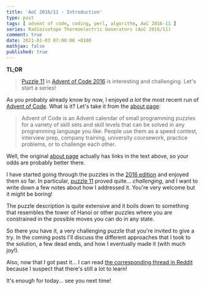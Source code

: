 ```yaml
---
title: 'AoC 2016/11 - Introduction'
type: post
tags: [ advent of code, coding, perl, algorithm, AoC 2016-11 ]
series: Radioisotope Thermoelectric Generators (AoC 2016/11)
comment: true
date: 2021-01-03 07:00:00 +0100
mathjax: false
published: true
---
```


**TL;DR**

> [Puzzle 11][p11] in [Advent of Code 2016][aoc2016] is interesting and challenging.
> Let's start a series!

As you probably already know by now, I enjoyed *a lot* the most recent run
of [Advent of Code][]. What is it? Let's take it from the [about page][]:

> Advent of Code is an Advent calendar of small programming puzzles for
> a variety of skill sets and skill levels that can be solved in any
> programming language you like. People use them as a speed contest,
> interview prep, company training, university coursework, practice
> problems, or to challenge each other.

Well, the original [about page][] actually has links in the text above, so
your odds are probably better there.

I have started going through the puzzles in the [2016 edition][aoc2016]
and enjoyed them so far. In particular, [puzzle 11][p11] proved quite...
*challenging*, and I want to write down a few notes about how I addressed
it. You're very welcome but it might be boring!

The puzzle description is quite extensive and it boils down to something
that resembles the tower of Hanoi or other puzzles where you are
constrained in the possible moves you can do in any state.

So there you have it, a very challenging puzzle that you're invited to
give a try. In the coming posts I'll discuss the different approaches that
I took to the solution, a few dead ends, and how I eventually made it
(with much joy!).

Also, now that I got past it... I can read [the corresponding thread in
Reddit][] because I suspect that there's still a lot to learn!

It's enough for today... see you next time!

[p11]: https://adventofcode.com/2016/day/11
[aoc2016]: https://adventofcode.com/2016/
[Advent of Code]: https://adventofcode.com/
[about page]: https://adventofcode.com/about
[the corresponding thread in Reddit]: https://www.reddit.com/r/adventofcode/comments/5hoia9/2016_day_11_solutions/
